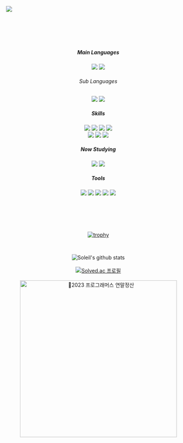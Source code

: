 <img align="center" src="https://capsule-render.vercel.app/api?type=venom&text=SoleiI%20Github&color=0:8871e5,100:b678c4&stroke=b678c4&height=200" />

<br><br><br><br>

<div align="center">
  
  <h5>Main Languages</h5>
  <img src="https://img.shields.io/badge/Java-007396?style=flat&logo=OpenJDK&logoColor=white" />
  <img src="https://img.shields.io/badge/JavaScript-F7DF1E?style=flat&logo=javascript&logoColor=white" />
  <h6>Sub Languages</h6>
  <img src="https://img.shields.io/badge/Python-3776AB?style=flat&logo=python&logoColor=white" />
  <img src="https://img.shields.io/badge/C++-00599C?style=flat&logo=cplusplus&logoColor=white" />
  <p></p>
  
  <h5>Skills</h5>
  <img src="https://img.shields.io/badge/React-61DAFB?style=flat&logo=react&logoColor=black" />
  <img src="https://img.shields.io/badge/Sass-CC6699?style=flat&logo=sass&logoColor=white" />
  <img src="https://img.shields.io/badge/Tailwind-06B6D4?style=flat&logo=tailwindcss&logoColor=white" />
  <img src="https://img.shields.io/badge/GSAP-222222?style=flat&logo=greensock&logoColor=88CE02" />
  <br/>
  <img src="https://img.shields.io/badge/SpringBoot-6DB33F?style=flat&logo=springboot&logoColor=white" />
  <img src="https://img.shields.io/badge/MySQL-4479A1?style=flat&logo=mysql&logoColor=white" />
  <img src="https://img.shields.io/badge/AWS-232F3E?style=flat&logo=amazonaws&logoColor=white" />
  <p></p>

  <h5>Now Studying</h5>
  <img src="https://img.shields.io/badge/TypeScript-3178C6?style=flat&logo=typescript&logoColor=white" />
  <img src="https://img.shields.io/badge/Next.js-000000?style=flat&logo=nextdotjs&logoColor=white" />
  <p></p>

  <h5>Tools</h5>
  <img src="https://img.shields.io/badge/Git-F05032?style=flat&logo=git&logoColor=white" />
  <img src="https://img.shields.io/badge/GitHub-181717?style=flat&logo=github&logoColor=white" />
  <img src="https://img.shields.io/badge/VSCode-007ACC?style=flat&logo=visualstudiocode&logoColor=white" />
  <img src="https://img.shields.io/badge/IntelliJ-000000?style=flat&logo=intellijidea&logoColor=white" />
  <img src="https://img.shields.io/badge/Figma-F24E1E?style=flat&logo=figma&logoColor=white" />

<br><br><br><br>

[![trophy](https://github-profile-trophy.vercel.app/?username=SoleiI&row=1)](https://github.com/ryo-ma/github-profile-trophy)

<br>

![SoleiI's github stats](https://github-readme-stats.vercel.app/api?username=SoleiI&show_icons=true)
<br><br>
[![Solved.ac
프로필](http://mazassumnida.wtf/api/v2/generate_badge?boj=kmsun0524)](https://solved.ac/profile/kmsun0524)
<br><br>
<img width="429" alt="2023 프로그래머스 연말정산" src="https://github.com/SoleiI/SoleiI/assets/76639061/677828a7-bb33-4c0e-a704-763f451abf36">

</div>
